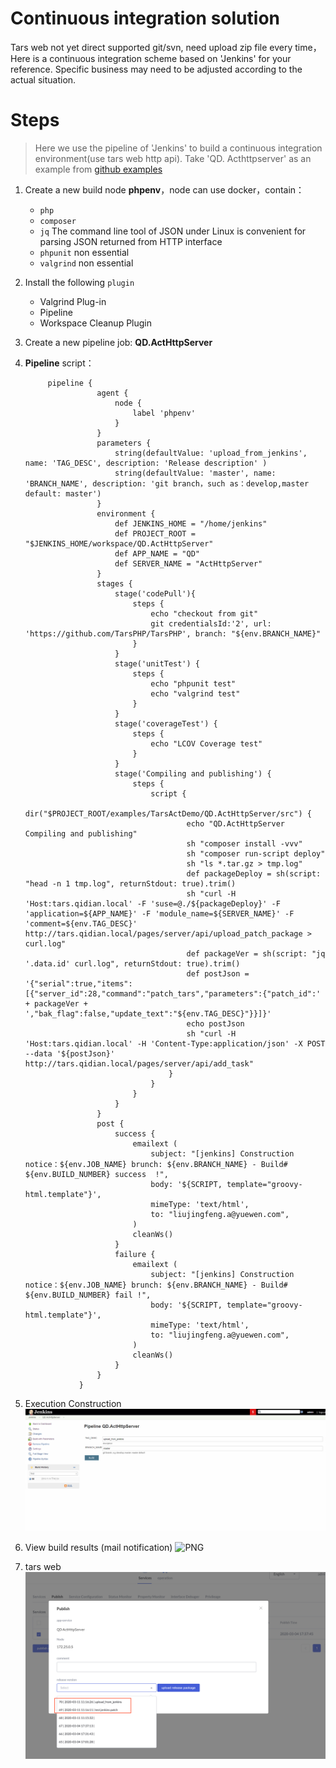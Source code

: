 # Continuous integration solution
Tars web not yet direct supported git/svn, need upload zip file every time，Here is a continuous integration scheme based on 'Jenkins' for your reference.
Specific business may need to be adjusted according to the actual situation.

# Steps
> Here we use the pipeline of 'Jenkins' to build a continuous integration environment(use tars web http api).
Take 'QD. Acthttpserver' as an example from [github examples](https://github.com/TarsPHP/TarsPHP/tree/master/examples)

1. Create a new build node **phpenv**，node can use docker，contain：
    - `php` 
    - `composer`
    - `jq` The command line tool of JSON under Linux is convenient for parsing JSON returned from HTTP interface
    - `phpunit` non essential
    - `valgrind` non essential
                 
2. Install the following `plugin`
    - Valgrind Plug-in
    - Pipeline
    - Workspace Cleanup Plugin
3. Create a new pipeline job: **QD.ActHttpServer**
3. **Pipeline**  script：
    ```
         pipeline {
                    agent {
                        node {
                            label 'phpenv'
                        }
                    }
                    parameters { 
                        string(defaultValue: 'upload_from_jenkins', name: 'TAG_DESC', description: 'Release description' )
                        string(defaultValue: 'master', name: 'BRANCH_NAME', description: 'git branch，such as：develop,master  default: master')
                    }
                    environment {
                        def JENKINS_HOME = "/home/jenkins"
                        def PROJECT_ROOT = "$JENKINS_HOME/workspace/QD.ActHttpServer"
                        def APP_NAME = "QD"
                        def SERVER_NAME = "ActHttpServer"
                    }
                    stages {
                        stage('codePull'){
                            steps {
                                echo "checkout from git"
                                git credentialsId:'2', url: 'https://github.com/TarsPHP/TarsPHP', branch: "${env.BRANCH_NAME}"
                            }
                        }
                        stage('unitTest') {
                            steps {
                                echo "phpunit test"
                                echo "valgrind test"
                            }
                        }
                        stage('coverageTest') {
                            steps {
                                echo "LCOV Coverage test"
                            }
                        }
                        stage('Compiling and publishing') {
                            steps {
                                script {
                                    dir("$PROJECT_ROOT/examples/TarsActDemo/QD.ActHttpServer/src") {
                                        echo "QD.ActHttpServer Compiling and publishing"
                                        sh "composer install -vvv"
                                        sh "composer run-script deploy"
                                        sh "ls *.tar.gz > tmp.log"
                                        def packageDeploy = sh(script: "head -n 1 tmp.log", returnStdout: true).trim()
                                        sh "curl -H 'Host:tars.qidian.local' -F 'suse=@./${packageDeploy}' -F 'application=${APP_NAME}' -F 'module_name=${SERVER_NAME}' -F 'comment=${env.TAG_DESC}' http://tars.qidian.local/pages/server/api/upload_patch_package > curl.log"
                                        def packageVer = sh(script: "jq '.data.id' curl.log", returnStdout: true).trim()
                                        def postJson = '{"serial":true,"items":[{"server_id":28,"command":"patch_tars","parameters":{"patch_id":' + packageVer + ',"bak_flag":false,"update_text":"${env.TAG_DESC}"}}]}'
                                        echo postJson
                                        sh "curl -H 'Host:tars.qidian.local' -H 'Content-Type:application/json' -X POST --data '${postJson}' http://tars.qidian.local/pages/server/api/add_task"
                                    }
                                }
                            }
                        }
                    }
                    post {
                        success {
                            emailext (
                                subject: "[jenkins] Construction notice：${env.JOB_NAME} brunch: ${env.BRANCH_NAME} - Build# ${env.BUILD_NUMBER} success  !",
                                body: '${SCRIPT, template="groovy-html.template"}',
                                mimeType: 'text/html',
                                to: "liujingfeng.a@yuewen.com",
                            )
                            cleanWs()
                        }
                        failure {
                            emailext (
                                subject: "[jenkins] Construction notice：${env.JOB_NAME} brunch: ${env.BRANCH_NAME} - Build# ${env.BUILD_NUMBER} fail !",
                                body: '${SCRIPT, template="groovy-html.template"}',
                                mimeType: 'text/html',
                                to: "liujingfeng.a@yuewen.com",
                            )
                            cleanWs()
                        }
                    }
                }
    ```
4. Execution Construction
    ![PNG](../../../assets/build_with_parameters_en.png)
5. View build results (mail notification)
    ![PNG](../../../assets/stage_vie.png)
5. tars web
    ![PNG](../../../assets/tars_web_en.png)